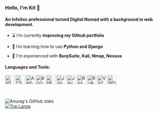 <h3 align="left">Hello, I'm Kit 👋</h3>
<h4 align="left">An InfoSec professional turned Digital Nomad with a background in web development.</h4>


- ⌛ I’m currently **improving my Github portfolio**

- 🌱 I’m learning how to use **Python and Django**

- 💬 I'm experienced with **BurpSuite, Kali, Nmap, Nessus**


<h4 align="left">Languages and Tools:</h4>

<p align="left"> 
  <img src="https://cdn.jsdelivr.net/gh/devicons/devicon/icons/html5/html5-original.svg" alt="HTML5" width="30" height="30" />
  <img src="https://cdn.jsdelivr.net/gh/devicons/devicon/icons/css3/css3-original.svg" alt="CSS3" width="30" height="30" />
	<img src="https://cdn.jsdelivr.net/gh/devicons/devicon/icons/android/android-original.svg" alt="ANDROID" width="30" height="30" />
 	<img src="https://cdn.jsdelivr.net/gh/devicons/devicon/icons/bootstrap/bootstrap-original.svg" alt="BOOTSTRAP" width="30" height="30" />
	<img src="https://cdn.jsdelivr.net/gh/devicons/devicon/icons/heroku/heroku-original.svg" alt="HEROKU" width="30" height="30" />
	<img src="https://cdn.jsdelivr.net/gh/devicons/devicon/icons/javascript/javascript-original.svg" alt="JAVASCRIPT" width="30" height="30" />
	<img src="https://cdn.jsdelivr.net/gh/devicons/devicon/icons/java/java-original.svg" alt="JAVA" width="30" height="30" />
	<img src="https://cdn.jsdelivr.net/gh/devicons/devicon/icons/rails/rails-original-wordmark.svg" alt="RAILS" width="30" height="30" />
	<img src="https://cdn.jsdelivr.net/gh/devicons/devicon/icons/ruby/ruby-original.svg" alt="RUBY" width="30" height="30" />
	<img src="https://cdn.jsdelivr.net/gh/devicons/devicon/icons/vscode/vscode-original.svg" alt="VSCODE" width="30" height="30" />
	<img src="https://cdn.jsdelivr.net/gh/devicons/devicon/icons/wordpress/wordpress-original.svg" alt="WORDPRESS" width="30" height="30" />          
</p>
<br>

![Anurag's GitHub stats](https://github-readme-stats.vercel.app/api?username=cogwheel8699&show_icons=true&theme=dracula&include_all_commits=true&count_private=true&hide=stars&line_height=24)	
[![Top Langs](https://github-readme-stats.vercel.app/api/top-langs/?username=cogwheel8699&layout=compact&theme=dracula&card_width=400)](https://github.com/anuraghazra/github-readme-stats)
